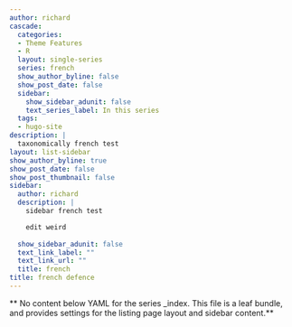 ```yaml
---
author: richard
cascade:
  categories:
  - Theme Features
  - R
  layout: single-series
  series: french
  show_author_byline: false
  show_post_date: false
  sidebar:
    show_sidebar_adunit: false
    text_series_label: In this series
  tags:
  - hugo-site
description: |
  taxonomically french test
layout: list-sidebar
show_author_byline: true
show_post_date: false
show_post_thumbnail: false
sidebar:
  author: richard
  description: |
    sidebar french test

    edit weird
    
  show_sidebar_adunit: false
  text_link_label: ""
  text_link_url: ""
  title: french
title: french defence
---
```


** No content below YAML for the series _index. This file is a leaf bundle, and provides settings for the listing page layout and sidebar content.**